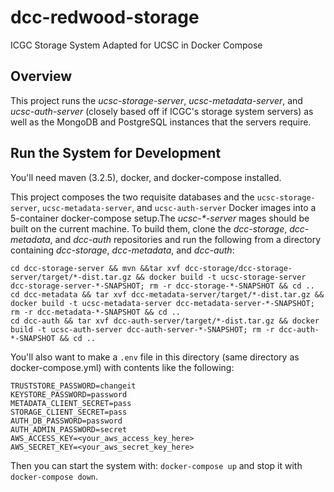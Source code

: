 # dcc-redwood-storage
ICGC Storage System Adapted for UCSC in Docker Compose

## Overview
This project runs the _ucsc-storage-server_, _ucsc-metadata-server_, and _ucsc-auth-server_ (closely based off if ICGC's storage system servers) as well as the MongoDB and PostgreSQL instances that the servers require.

## Run the System for Development
You'll need maven (3.2.5), docker, and docker-compose installed.

This project composes the two requisite databases and the `ucsc-storage-server`, `ucsc-metadata-server`, and `ucsc-auth-server` Docker images into a 5-container docker-compose setup.The _ucsc-*-server_ mages should be built on the current machine. To build them, clone the _dcc-storage_, _dcc-metadata_, and _dcc-auth_ repositories and run the following from a directory containing _dcc-storage_, _dcc-metadata_, and _dcc-auth_:

```
cd dcc-storage-server && mvn &&tar xvf dcc-storage/dcc-storage-server/target/*-dist.tar.gz && docker build -t ucsc-storage-server dcc-storage-server-*-SNAPSHOT; rm -r dcc-storage-*-SNAPSHOT && cd ..
cd dcc-metadata && tar xvf dcc-metadata-server/target/*-dist.tar.gz && docker build -t ucsc-metadata-server dcc-metadata-server-*-SNAPSHOT; rm -r dcc-metadata-*-SNAPSHOT && cd ..
cd dcc-auth && tar xvf dcc-auth-server/target/*-dist.tar.gz && docker build -t ucsc-auth-server dcc-auth-server-*-SNAPSHOT; rm -r dcc-auth-*-SNAPSHOT && cd ..
```

You'll also want to make a `.env` file in this directory (same directory as docker-compose.yml)  with contents like the following:

```
TRUSTSTORE_PASSWORD=changeit
KEYSTORE_PASSWORD=password
METADATA_CLIENT_SECRET=pass
STORAGE_CLIENT_SECRET=pass
AUTH_DB_PASSWORD=password
AUTH_ADMIN_PASSWORD=secret
AWS_ACCESS_KEY=<your_aws_access_key_here>
AWS_SECRET_KEY=<your_aws_secret_key_here>
```

Then you can start the system with: `docker-compose up` and stop it with `docker-compose down`.
